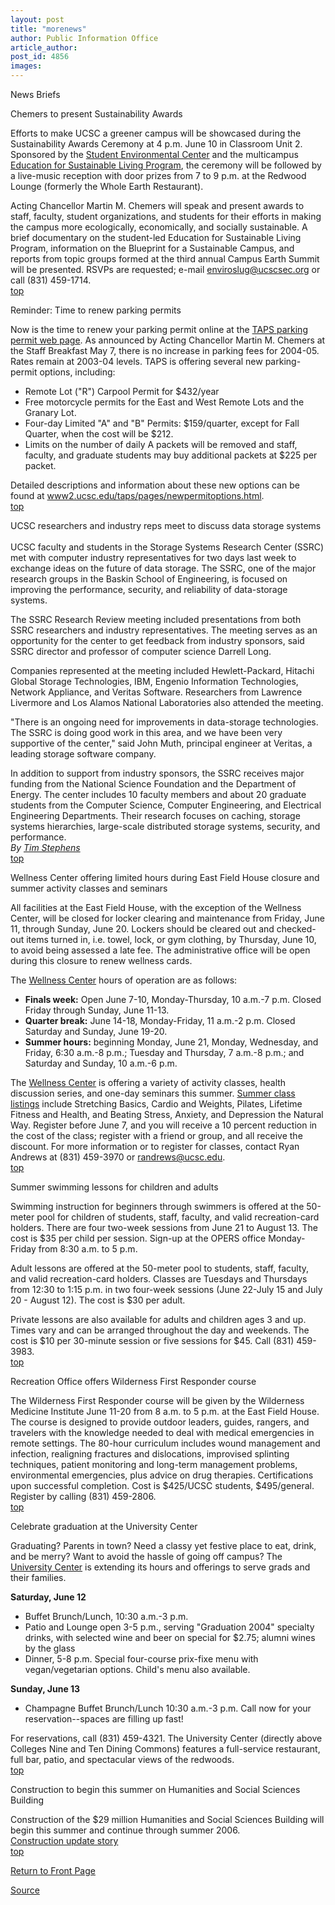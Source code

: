 ```yaml
---
layout: post
title: "morenews"
author: Public Information Office
article_author: 
post_id: 4856
images:
---
```


<p class="pagehead">
  News Briefs
</p>
<p>
  <span class="sectionhead"><a name="awards" id="awards"></a>Chemers to present Sustainability Awards</span><br>
</p>
<p>
  Efforts to make UCSC a greener campus will be showcased during the Sustainability Awards Ceremony at 4 p.m. June 10 in Classroom Unit 2. Sponsored by the <a href="http://www.ucscsec.org/events.html">Student Environmental Center</a> and the multicampus <a href="http://www.eslp.net/">Education for Sustainable Living Program</a>, the ceremony will be followed by a live-music reception with door prizes from 7 to 9 p.m. at the Redwood Lounge (formerly the Whole Earth Restaurant).
</p>
<p>
  Acting Chancellor Martin M. Chemers will speak and present awards to staff, faculty, student organizations, and students for their efforts in making the campus more ecologically, economically, and socially sustainable. A brief documentary on the student-led Education for Sustainable Living Program, information on the Blueprint for a Sustainable Campus, and reports from topic groups formed at the third annual Campus Earth Summit will be presented. RSVPs are requested; e-mail <a href="mailto:enviroslug@ucscsec.org">enviroslug@ucscsec.org</a> or call (831) 459-1714.<br>
  <a href="#awards">top</a>
</p>
<p class="sectionhead">
  <a name="parking" id="parking"></a>Reminder: Time to renew parking permits
</p>
<p>
  Now is the time to renew your parking permit online at the <a href="http://www2.ucsc.edu/taps/pages/facstaffpermitchoices.html">TAPS parking permit web page</a>. As announced by Acting Chancellor Martin M. Chemers at the Staff Breakfast May 7, there is no increase in parking fees for 2004-05. Rates remain at 2003-04 levels. TAPS is offering several new parking-permit options, including:<br>
</p>
<ul>
  <li>Remote Lot ("R") Carpool Permit for $432/year<br>
  </li>
  <li>Free motorcycle permits for the East and West Remote Lots and the Granary Lot.<br>
  </li>
  <li>Four-day Limited "A" and "B" Permits: $159/quarter, except for Fall Quarter, when the cost will be $212.<br>
  </li>
  <li>Limits on the number of daily A packets will be removed and staff, faculty, and graduate students may buy additional packets at $225 per packet.<br>
  </li>
</ul>
<p>
  Detailed descriptions and information about these new options can be found at <a href="http://www2.ucsc.edu/taps/pages/newpermitoptions.html">www2.ucsc.edu/taps/pages/newpermitoptions.html</a>.<br>
  <a href="#awards">top</a>
</p>
<p>
  <span class="sectionhead"><a name="data_storage" id="data_storage"></a>UCSC researchers and industry reps meet to discuss data storage systems</span><br>
  <br>
  UCSC faculty and students in the Storage Systems Research Center (SSRC) met with computer industry representatives for two days last week to exchange ideas on the future of data storage. The SSRC, one of the major research groups in the Baskin School of Engineering, is focused on improving the performance, security, and reliability of data-storage systems.<br>
</p>
<p>
  The SSRC Research Review meeting included presentations from both SSRC researchers and industry representatives. The meeting serves as an opportunity for the center to get feedback from industry sponsors, said SSRC director and professor of computer science Darrell Long.<br>
</p>
<p>
  Companies represented at the meeting included Hewlett-Packard, Hitachi Global Storage Technologies, IBM, Engenio Information Technologies, Network Appliance, and Veritas Software. Researchers from Lawrence Livermore and Los Alamos National Laboratories also attended the meeting.<br>
</p>
<p>
  "There is an ongoing need for improvements in data-storage technologies. The SSRC is doing good work in this area, and we have been very supportive of the center," said John Muth, principal engineer at Veritas, a leading storage software company.<br>
</p>
<p>
  In addition to support from industry sponsors, the SSRC receives major funding from the National Science Foundation and the Department of Energy. The center includes 10 faculty members and about 20 graduate students from the Computer Science, Computer Engineering, and Electrical Engineering Departments. Their research focuses on caching, storage systems hierarchies, large-scale distributed storage systems, security, and performance.<br>
  <i>By <a href="mailto:stephens@ucsc.edu">Tim Stephens</a></i><br>
  <a href="#awards">top</a>
</p>
<p class="sectionhead">
  <a name="wellness" id="wellness"></a>Wellness Center offering limited hours during East Field House closure and summer activity classes and seminars
</p>
<p>
  All facilities at the East Field House, with the exception of the Wellness Center, will be closed for locker clearing and maintenance from Friday, June 11, through Sunday, June 20. Lockers should be cleared out and checked-out items turned in, i.e. towel, lock, or gym clothing, by Thursday, June 10, to avoid being assessed a late fee. The administrative office will be open during this closure to renew wellness cards.
</p>
<p>
  The <a href="http://www.ucsc.edu/opers/wellness/pages/index.html">Wellness Center</a> hours of operation are as follows:
</p>
<ul>
  <li>
    <b>Finals week:</b> Open June 7-10, Monday-Thursday, 10 a.m.-7 p.m. Closed Friday through Sunday, June 11-13.
  </li>
  <li>
    <b>Quarter break:</b> June 14-18, Monday-Friday, 11 a.m.-2 p.m. Closed Saturday and Sunday, June 19-20.
  </li>
  <li>
    <b>Summer hours:</b> beginning Monday, June 21, Monday, Wednesday, and Friday, 6:30 a.m.-8 p.m.; Tuesday and Thursday, 7 a.m.-8 p.m.; and Saturday and Sunday, 10 a.m.-6 p.m.
  </li>
</ul>
<p>
  The <a href="http://www.ucsc.edu/opers/wellness/pages/index.html">Wellness Center</a> is offering a variety of activity classes, health discussion series, and one-day seminars this summer. <a href="http://www.ucsc.edu/opers/wellness/pages/specialevents.html">Summer class listings</a> include Stretching Basics, Cardio and Weights, Pilates, Lifetime Fitness and Health, and Beating Stress, Anxiety, and Depression the Natural Way. Register before June 7, and you will receive a 10 percent reduction in the cost of the class; register with a friend or group, and all receive the discount. For more information or to register for classes, contact Ryan Andrews at (831) 459-3970 or <a href="mailto:randrews@ucsc.edu">randrews@ucsc.edu</a>.<br>
  <a href="#awards">top</a>
</p>
<p class="sectionhead">
  <a name="swimming" id="swimming"></a>Summer swimming lessons for children and adults
</p>
<p>
  Swimming instruction for beginners through swimmers is offered at the 50-meter pool for children of students, staff, faculty, and valid recreation-card holders. There are four two-week sessions from June 21 to August 13. The cost is $35 per child per session. Sign-up at the OPERS office Monday-Friday from 8:30 a.m. to 5 p.m.
</p>
<p>
  Adult lessons are offered at the 50-meter pool to students, staff, faculty, and valid recreation-card holders. Classes are Tuesdays and Thursdays from 12:30 to 1:15 p.m. in two four-week sessions (June 22-July 15 and July 20 - August 12). The cost is $30 per adult.
</p>
<p>
  Private lessons are also available for adults and children ages 3 and up. Times vary and can be arranged throughout the day and weekends. The cost is $10 per 30-minute session or five sessions for $45. Call (831) 459-3983.<br>
  <a href="#awards">top</a><br>
</p>
<p>
  <span class="sectionhead"><a name="wilderness" id="wilderness"></a>Recreation Office offers Wilderness First Responder course</span>
</p>
<p>
  The Wilderness First Responder course will be given by the Wilderness Medicine Institute June 11-20 from 8 a.m. to 5 p.m. at the East Field House. The course is designed to provide outdoor leaders, guides, rangers, and travelers with the knowledge needed to deal with medical emergencies in remote settings. The 80-hour curriculum includes wound management and infection, realigning fractures and dislocations, improvised splinting techniques, patient monitoring and long-term management problems, environmental emergencies, plus advice on drug therapies. Certifications upon successful completion. Cost is $425/UCSC students, $495/general. Register by calling (831) 459-2806.<br>
  <a href="#awards">top</a><br>
</p>
<p class="sectionhead">
  <a name="graduation" id="graduation"></a>Celebrate graduation at the University Center
</p>
<p>
  Graduating? Parents in town? Need a classy yet festive place to eat, drink, and be merry? Want to avoid the hassle of going off campus? The <a href="http://ucenter.ucsc.edu">University Center</a> is extending its hours and offerings to serve grads and their families.
</p>
<p>
  <b>Saturday, June 12</b>
</p>
<ul>
  <li>Buffet Brunch/Lunch, 10:30 a.m.-3 p.m.
  </li>
  <li>Patio and Lounge open 3-5 p.m., serving "Graduation 2004" specialty drinks, with selected wine and beer on special for $2.75; alumni wines by the glass
  </li>
  <li>Dinner, 5-8 p.m. Special four-course prix-fixe menu with vegan/vegetarian options. Child's menu also available.
  </li>
</ul>
<p>
  <b>Sunday, June 13</b>
</p>
<ul>
  <li>Champagne Buffet Brunch/Lunch 10:30 a.m.-3 p.m. Call now for your reservation--spaces are filling up fast!<br>
  </li>
</ul>
<p>
  For reservations, call (831) 459-4321. The University Center (directly above Colleges Nine and Ten Dining Commons) features a full-service restaurant, full bar, patio, and spectacular views of the redwoods.<br>
  <a href="#awards">top</a><br>
</p>
<p class="sectionhead">
  <a name="construction" id="construction"></a>Construction to begin this summer on Humanities and Social Sciences Building
</p>Construction of the $29 million Humanities and Social Sciences Building will begin this summer and continue through summer 2006.<br>
<a href="http://www.ucsc.edu/about/construction_plans.html">Construction update story</a><a href="http://www2.ucsc.edu/ppc/"><br></a><a href="#awards">top</a><br>
<p>
  <a href="http://currents.ucsc.edu/">Return to Front Page</a>
</p>
<p><a href="http://www1.ucsc.edu/currents/03-04/06-07/morenews.html" title="Permalink to morenews">Source</a></p>
